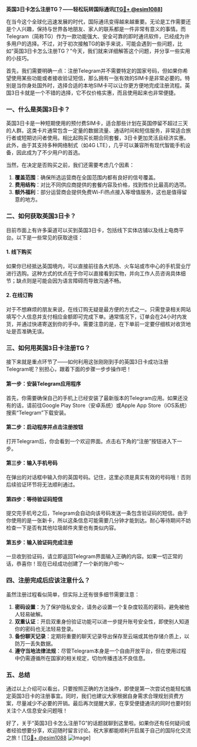 **英国3日卡怎么注册TG？——轻松玩转国际通讯[[TG💪+ @esim1088](https://t.me/s/esim1088)]**

在当今这个全球化迅速发展的时代，国际通讯变得越来越重要。无论是工作需要还是个人兴趣，保持与世界各地朋友、家人的联系都是一件非常有意义的事情。而Telegram（简称TG）作为一款功能强大、安全可靠的即时通讯软件，已经成为许多用户的选择。不过，对于初次接触TG的新手来说，可能会遇到一些问题，比如“英国3日卡怎么注册TG？”今天，我们就来详细解答这个问题，并分享一些实用的小技巧。

首先，我们需要明确一点：注册Telegram并不需要特定的国家号码，但如果你希望使用某些功能或者接收验证短信，那么拥有一张有效的SIM卡是非常必要的。特别是当你身处国外时，选择合适的本地SIM卡可以让你更方便地完成注册流程。英国3日卡就是一个不错的选择，它不仅价格实惠，而且使用起来也非常便捷。

### 一、什么是英国3日卡？

英国3日卡是一种短期使用的预付费SIM卡，适合那些计划在英国停留不超过三天的人群。这类卡片通常包含一定量的数据流量、通话时间和短信服务，非常适合旅行者或短期访问者使用。相比起购买长期合同套餐，3日卡更加灵活且经济实惠。此外，由于其支持多种网络制式（如4G LTE），几乎可以兼容所有现代智能手机设备，因此成为了不少用户的首选。

当然，在决定是否购买之前，我们还需要考虑几个因素：

1. **覆盖范围**：确保所选运营商在全国范围内都有良好的信号覆盖。
2. **费用结构**：对比不同供应商提供的套餐内容及价格，找到性价比最高的选项。
3. **额外福利**：部分运营商会提供免费Wi-Fi热点接入等增值服务，这也是值得留意的地方。

### 二、如何获取英国3日卡？

目前市面上有许多渠道可以买到英国3日卡，包括线下实体店铺以及线上电商平台。以下是一些常见的获取途径：

#### 1. 线下购买
如果你已经抵达英国境内，可以直接前往各大机场、火车站或市中心的手机营业厅进行选购。这种方式的优点在于你可以直接看到实物，并向工作人员咨询具体细节；缺点则是可能会因为语言障碍而导致沟通不畅。

#### 2. 在线订购
对于不想麻烦的朋友来说，在线订购无疑是最方便的方式之一。只需登录相关网站填写个人信息并支付相应金额即可完成下单。通常情况下，订单会在24小时内发货，并通过快递寄送到你的手中。需要注意的是，在下单前一定要仔细核对收货地址是否准确无误。

### 三、如何用英国3日卡注册TG？

接下来就是重点环节了——如何利用这张刚刚到手的英国3日卡成功注册Telegram呢？别担心，跟着下面的步骤一步步操作吧！

#### 第一步：安装Telegram应用程序
首先，你需要确保自己的手机上已经安装了最新版本的Telegram应用。如果还没有的话，请前往Google Play Store（安卓系统）或Apple App Store（iOS系统）搜索“Telegram”下载安装。

#### 第二步：启动程序并点击注册按钮
打开Telegram后，你会看到一个欢迎界面。点击右下角的“注册”按钮进入下一步。

#### 第三步：输入手机号码
在弹出的对话框中输入你的英国号码。记住，这里必须是真实有效的号码哦！否则后续验证环节将无法顺利通过。

#### 第四步：等待验证码短信
提交完手机号之后，Telegram会自动向该号码发送一条包含验证码的短信。由于你使用的是一张新卡，所以这条信息可能需要几分钟才能到达。耐心等待期间不妨检查一下是否有其他垃圾邮件夹里也有类似内容。

#### 第五步：输入验证码完成注册
一旦收到验证码，请立即返回Telegram界面输入正确的内容。如果一切正常的话，恭喜你！现在已经成功创建了一个新的账户啦～

### 四、注册完成后应该注意什么？

虽然注册过程看似简单，但实际上还有很多细节需要注意：

1. **密码设置**：为了保护隐私安全，请务必设置一个复杂度较高的密码，避免被他人轻易破解。
2. **双重认证**：开启双重身份验证功能可以进一步提升账号安全性，即使别人知道你的密码也无法轻易登录。
3. **备份聊天记录**：定期将重要的聊天记录导出保存至云端或其他存储介质上，以防万一丢失数据。
4. **遵守当地法律法规**：尽管Telegram本身是一个自由开放平台，但在使用过程中仍需遵循所在国家的相关规定，切勿传播违法不良信息。

### 五、总结

通过以上介绍可以看出，只要按照正确的方法操作，即使是第一次尝试也能轻松搞定英国3日卡的注册事宜。同时，我们也建议大家根据自身需求合理规划资费方案，尽量减少不必要的开销。最后再次提醒大家，在享受便捷通讯的同时也要时刻关注个人信息安全问题哦！

好了，关于“英国3日卡怎么注册TG”的话题就聊到这里啦。如果你还有任何疑问或者经验想要分享，欢迎随时留言讨论。祝大家都能顺利开启属于自己的国际化交流之旅！[[TG💪+ @esim1088](https://t.me/s/esim1088) ![Image](https://i.postimg.cc/4NQfJmqS/Snipaste-2025-05-13-00-14-12.png)]